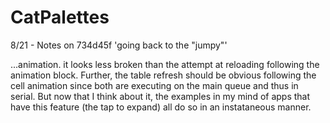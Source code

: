 # CatPalettes

8/21 - Notes on 734d45f 'going back to the "jumpy"'

...animation. it looks less broken than the attempt at reloading following the animation block. Further, the table refresh should be obvious following the cell animation since both are executing on the main queue and thus in serial. But now that I think about it, the examples in my mind of apps that have this feature (the tap to expand) all do so in an instataneous manner. 